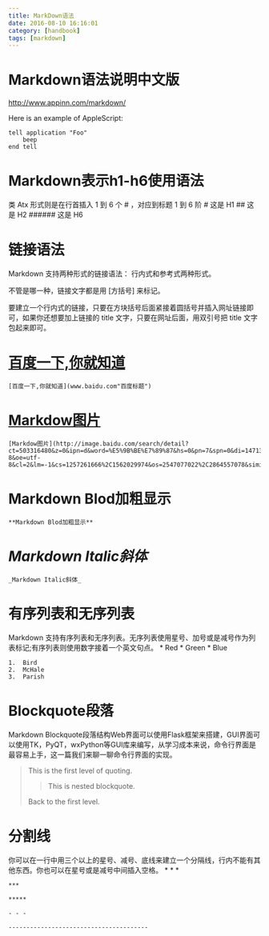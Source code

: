 ```yaml
---
title: MarkDown语法
date: 2016-08-10 16:16:01
category: [handbook]
tags: [markdown]
---
```

# Markdown语法说明中文版
http://www.appinn.com/markdown/

<!--more-->
Here is an example of AppleScript:

    tell application "Foo"
        beep
    end tell

# Markdown表示h1-h6使用语法
类 Atx 形式则是在行首插入 1 到 6 个 # ，对应到标题 1 到 6 阶
	# 这是 H1
	## 这是 H2
	###### 这是 H6

# 链接语法
Markdown 支持两种形式的链接语法： 行内式和参考式两种形式。

不管是哪一种，链接文字都是用 [方括号] 来标记。

要建立一个行内式的链接，只要在方块括号后面紧接着圆括号并插入网址链接即可，如果你还想要加上链接的 title 文字，只要在网址后面，用双引号把 title 文字包起来即可。

#	[百度一下,你就知道](www.baidu.com) 
	[百度一下,你就知道](www.baidu.com"百度标题")

#	[Markdow图片](http://image.baidu.com/search/detail?ct=503316480&z=0&ipn=d&word=%E5%9B%BE%E7%89%87&hs=0&pn=7&spn=0&di=147138333760&pi=&rn=1&tn=baiduimagedetail&ie=utf-8&oe=utf-8&cl=2&lm=-1&cs=1257261666%2C1562029974&os=2547077022%2C2864557078&simid=4212753602%2C624021646&adpicid=0&ln=30&fr=ala&fm=&sme=&cg=&bdtype=0&oriquery=&objurl=http%3A%2F%2Fpic3.nipic.com%2F20090709%2F2893198_075124038_2.jpg&fromurl=ippr_z2C%24qAzdH3FAzdH3Fooo_z%26e3Bgtrtv_z%26e3Bv54AzdH3Ffi5oAzdH3FnAzdH3F0nAzdH3F8klvkdw8vvvbw8bu_z%26e3Bip4s&gsm=0)

	[Markdow图片](http://image.baidu.com/search/detail?ct=503316480&z=0&ipn=d&word=%E5%9B%BE%E7%89%87&hs=0&pn=7&spn=0&di=147138333760&pi=&rn=1&tn=baiduimagedetail&ie=utf-8&oe=utf-8&cl=2&lm=-1&cs=1257261666%2C1562029974&os=2547077022%2C2864557078&simid=4212753602%2C624021646&adpicid=0&ln=30&fr=ala&fm=&sme=&cg=&bdtype=0&oriquery=&objurl=http%3A%2F%2Fpic3.nipic.com%2F20090709%2F2893198_075124038_2.jpg&fromurl=ippr_z2C%24qAzdH3FAzdH3Fooo_z%26e3Bgtrtv_z%26e3Bv54AzdH3Ffi5oAzdH3FnAzdH3F0nAzdH3F8klvkdw8vvvbw8bu_z%26e3Bip4s&gsm=0)

#	**Markdown Blod加粗显示**
	**Markdown Blod加粗显示**

# _Markdown Italic斜体_
	_Markdown Italic斜体_

#	有序列表和无序列表
Markdown 支持有序列表和无序列表。无序列表使用星号、加号或是减号作为列表标记;有序列表则使用数字接着一个英文句点。
	*	Red
	*   Green
	*   Blue

	1.  Bird
	2.  McHale
	3.  Parish

#	Blockquote段落
Markdown Blockquote段落结构Web界面可以使用Flask框架来搭建，GUI界面可以使用TK，PyQT，wxPython等GUI库来编写，从学习成本来说，命令行界面是最容易上手，这一篇我们来聊一聊命令行界面的实现。
> This is the first level of quoting.
>
> > This is nested blockquote.
>
> Back to the first level.


#	分割线
你可以在一行中用三个以上的星号、减号、底线来建立一个分隔线，行内不能有其他东西。你也可以在星号或是减号中间插入空格。
	* * *

	***

	*****

	- - -

	---------------------------------------

